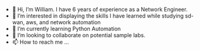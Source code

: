 - 👋 Hi, I’m William. I have 6 years of experience as a Network Engineer.
- 👀 I’m interested in displaying the skills I have learned while studying sd-wan, aws, and network automation 
- 🌱 I’m currently learning Python Automation
- 💞️ I’m looking to collaborate on potential sample labs.
- 📫 How to reach me ...

<!---
weberhardt/weberhardt is a ✨ special ✨ repository because its `README.md` (this file) appears on your GitHub profile.
You can click the Preview link to take a look at your changes.
--->
